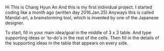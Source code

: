 Hi This is Chang Hyun An
And this is my first individual project.
I started coding like a month ago (written day 2016.Jan.25)
Anyways
this is called Mandal-art, a brainstorming tool, which is invented by one of the Japanese designer.

To start, fill in your main idea/goal in the middle of 3 x 3 table.
And type supporting ideas or 'to-do's in the rest of the cells.
Then fill in the details of the supporting ideas in the table that appears on every side.
